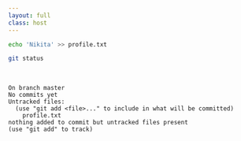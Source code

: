 ```yaml
---
layout: full
class: host
---
```


```bash
echo 'Nikita' >> profile.txt

git status
```

<br />

```
On branch master
No commits yet
Untracked files:
  (use "git add <file>..." to include in what will be committed)
	profile.txt
nothing added to commit but untracked files present
(use "git add" to track)
```

<style>
    .host {
        display: flex;
        flex-direction: column;
        justify-content: center;
    }

    .host code {
        font-size: 1rem;
    }
</style>
